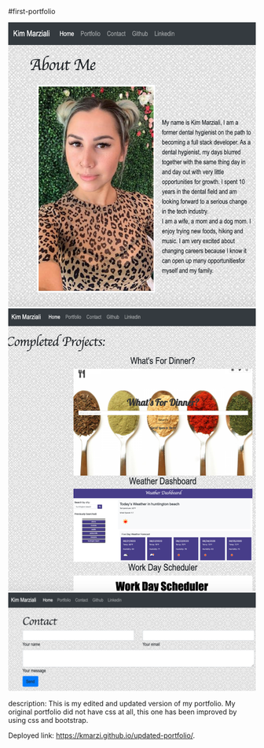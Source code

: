 #first-portfolio

![about me page](./assets/aboutme.png)
![projects page](./assets/projects.png)
![contact page](./assets/contact.png)

description:
This is my edited and updated version of my portfolio.
My original portfolio did not have css at all, this one has been improved by using css and bootstrap.

Deployed link: https://kmarzi.github.io/updated-portfolio/.
